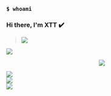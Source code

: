### `$ whoami`

### Hi there, I'm XTT ✔️

> [![](https://visitcount.itsvg.in/api?id=lucthienphong1120&icon=0&color=6)](https://visitcount.itsvg.in/api?id=lucthienphong1120&icon=0&color=6)
<img src="https://user-images.githubusercontent.com/73097560/115834477-dbab4500-a447-11eb-908a-139a6edaec5c.gif">

<p align="center" color="#36BCF7FF"><img src="https://readme-typing-svg.herokuapp.com?lines=I'm+a+Security+Engineer;I'm+a+Full+Stack+Developer;I'm+a+Blogger"></p>

![](https://github-readme-stats.vercel.app/api?username=tongxuantrungvn&theme=default&hide_border=true&include_all_commits=true&count_private=false)<br/>
![](https://github-readme-streak-stats.herokuapp.com/?user=tongxuantrungvn&theme=default&hide_border=true)<br/>
![](https://github-readme-stats.vercel.app/api/top-langs/?username=tongxuantrungvn&theme=default&hide_border=true&include_all_commits=true&count_private=false&layout=compact)
